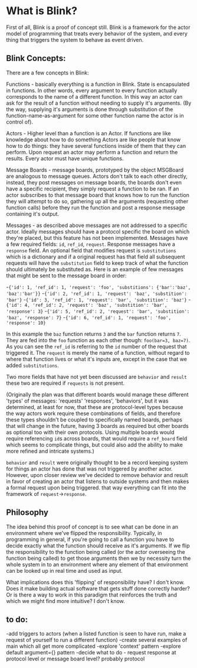 # What is Blink?

First of all, Blink is a proof of concept still. Blink is a framework for the actor model of programming that treats every behavior of the system, and every thing that triggers the system to behave as event driven.

## Blink Concepts:

There are a few concepts in Blink:

Functions - basically everything is a function in Blink. State is encapsulated in functions. In other words, every argument to every function actually corresponds to the name of a different function. In this way an actor can ask for the result of a function without needing to supply it's arguments. (By the way, supplying it's arguments is done through substitution of the function-name-as-argument for some other function name the actor is in control of).

Actors - Higher level than a function is an Actor. If functions are like knowledge about how to do something Actors are like people that know how to do things: they have several functions inside of them that they can perform. Upon request an actor may perform a function and return the results. Every actor must have unique functions.

Message Boards - message boards, prototyped by the object MSGBoard are analogous to message queues. Actors don't talk to each other directly, instead, they post messages on message boards, the boards don't even have a specific recipient, they simply request a function to be ran. If an actor subscribes to that message board that knows how to run the function they will attempt to do so, gathering up all the arguments (requesting other function calls) before they run the function and post a response message containing it's output.

Messages - as described above messages are not addressed to a specific actor. Ideally messages should have a protocol specific the board on which they're placed, but this feature has not been implemented. Messages have a few required fields: `id`, `ref_id`, `request`. Response messages have a `response` field. An optional field that modifies request is `substitutions` which is a dictionary and if a original request has that field all subsequent requests will have the `substitution` field to keep track of what the function should ultimately be substituted as. Here is an example of few messages that might be sent to the message board in order:

  -`{'id': 1, 'ref_id': 1, 'request': 'foo', 'substitions': {'bar':'baz', 'baz':'bar'}}`
  -`{'id': 2, 'ref_id': 1, 'request': 'baz', 'substition': 'bar'}`
  -`{'id': 3, 'ref_id': 1, 'request': 'bar', 'substition': 'baz'}`
  -`{'id': 4, 'ref_id': 2, 'request': 'baz', 'substition': 'bar', 'response': 3}`
  -`{'id': 5, 'ref_id': 2, 'request': 'bar', 'substition': 'baz', 'response': 7}`
  -`{'id': 6, 'ref_id': 1, 'request': 'foo', 'response': 10}`

In this example the `baz` function returns `3` and the `bar` function returns `7`. They are fed into the `foo` function as each other though: `foo(bar=3, baz=7)`. As you can see the `ref_id` is referring to the `id` number of the request that triggered it. The `request` is merely the name of a function, without regard to where that function lives or what it's inputs are, except in the case that we added `substitutions`.

Two more fields that have not yet been discussed are `behavior` and `result` these two are required if `requests` is not present.

(Originally the plan was that different boards would manage these different 'types' of messages: 'requests' 'responses', 'behaviors', but it was determined, at least for now, that these are protocol-level types because the way actors work require these combinations of fields, and therefore these types shouldn't be coupled to specifically named boards, perhaps that will change in the future, having 3 boards as required but other boards as optional too with their own protocols. Using multiple boards would require referencing `id`s across boards, that would require a `ref_board` field which seems to complicate things, but could also add the ability to make more refined and intricate systems.)

`behavior` and `result` were originally thought to be a record keeping system for things an actor has done that was not triggered by another actor. However, upon closer review we've decided to remove behavior and result in favor of creating an actor that listens to outside systems and then makes a formal request upon being triggered. that way everything can fit into the framework of `request`->`response`.

## Philosophy

The idea behind this proof of concept is to see what can be done in an environment where we've flipped the responsibility. Typically, in programming in general, if you're going to call a function you have to decide exactly what the function should receive as it's arguments. If we flip the responsibility to the function being called (or the actor overseeing the function being called) to get those arguments then we by necessity turn the whole system in to an environment where any element of that environment can be looked up in real time and used as input.

What implications does this 'flipping' of responsibility have? I don't know. Does it make building actual software that gets stuff done correctly harder? Or is there a way to work in this paradigm that reinforces the truth and which we might find more intuitive? I don't know.

## to do:

-add triggers to actors (when a listed function is seen to have run, make a request of yourself to run a different function)
-create several examples of main which all get more complicated
-explore 'context' pattern
-explore default argument={} pattern
-decide what to do - request response at protocol level or message board level? probably protocol
